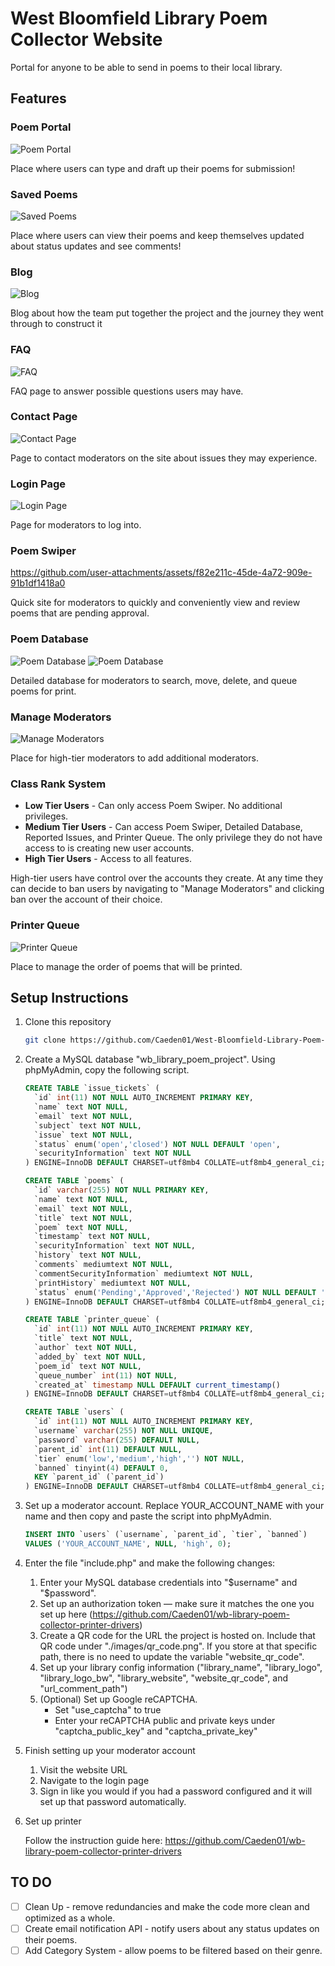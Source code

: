 # West Bloomfield Library Poem Collector Website

Portal for anyone to be able to send in poems to their local library.

## Features

### Poem Portal
![Poem Portal](https://github.com/user-attachments/assets/fed1b1fe-77e8-45ad-bcb2-8bd36e69eba2)

Place where users can type and draft up their poems for submission!

### Saved Poems
![Saved Poems](https://github.com/user-attachments/assets/70f8761d-7c51-4f6e-8a54-7daa95abe29c)

Place where users can view their poems and keep themselves updated about status updates and see comments!

### Blog
![Blog](https://github.com/user-attachments/assets/194f15c0-b3b0-43e1-8177-4db939925b79)

Blog about how the team put together the project and the journey they went through to construct it

### FAQ
![FAQ](https://github.com/user-attachments/assets/f1911871-e186-4c6b-93e4-da885fb5402e)

FAQ page to answer possible questions users may have.

### Contact Page
![Contact Page](https://github.com/user-attachments/assets/2de728c5-f57e-4d58-8fc1-8e1945950f1b)

Page to contact moderators on the site about issues they may experience.

### Login Page
![Login Page](https://github.com/user-attachments/assets/d5c69154-6aff-49b5-9437-714dd00a37a5)

Page for moderators to log into.

### Poem Swiper
https://github.com/user-attachments/assets/f82e211c-45de-4a72-909e-91b1df1418a0

Quick site for moderators to quickly and conveniently view and review poems that are pending approval.

### Poem Database
![Poem Database](https://github.com/user-attachments/assets/5092475c-7190-4608-a359-2116a8557ff6)
![Poem Database](https://github.com/user-attachments/assets/626702ab-643b-44c1-ae49-99d2e5cc82a4)

Detailed database for moderators to search, move, delete, and queue poems for print.

### Manage Moderators
![Manage Moderators](https://github.com/user-attachments/assets/4add147d-5a38-414e-af24-1619faadc912)

Place for high-tier moderators to add additional moderators.

### Class Rank System

- **Low Tier Users** - Can only access Poem Swiper. No additional privileges.
- **Medium Tier Users** - Can access Poem Swiper, Detailed Database, Reported Issues, and Printer Queue. The only privilege they do not have access to is creating new user accounts.
- **High Tier Users** - Access to all features.

High-tier users have control over the accounts they create. At any time they can decide to ban users by navigating to "Manage Moderators" and clicking ban over the account of their choice.

### Printer Queue
![Printer Queue](https://github.com/user-attachments/assets/a5c444dd-e187-409a-9815-b56a83c32170)

Place to manage the order of poems that will be printed.

## Setup Instructions

1. Clone this repository
    ```bash
    git clone https://github.com/Caeden01/West-Bloomfield-Library-Poem-Collector
    ```

2. Create a MySQL database "wb_library_poem_project". Using phpMyAdmin, copy the following script.
    ```sql
    CREATE TABLE `issue_tickets` (
      `id` int(11) NOT NULL AUTO_INCREMENT PRIMARY KEY,
      `name` text NOT NULL,
      `email` text NOT NULL,
      `subject` text NOT NULL,
      `issue` text NOT NULL,
      `status` enum('open','closed') NOT NULL DEFAULT 'open',
      `securityInformation` text NOT NULL
    ) ENGINE=InnoDB DEFAULT CHARSET=utf8mb4 COLLATE=utf8mb4_general_ci;

    CREATE TABLE `poems` (
      `id` varchar(255) NOT NULL PRIMARY KEY,
      `name` text NOT NULL,
      `email` text NOT NULL,
      `title` text NOT NULL,
      `poem` text NOT NULL,
      `timestamp` text NOT NULL,
      `securityInformation` text NOT NULL,
      `history` text NOT NULL,
      `comments` mediumtext NOT NULL,
      `commentSecurityInformation` mediumtext NOT NULL,
      `printHistory` mediumtext NOT NULL,
      `status` enum('Pending','Approved','Rejected') NOT NULL DEFAULT 'Pending'
    ) ENGINE=InnoDB DEFAULT CHARSET=utf8mb4 COLLATE=utf8mb4_general_ci;

    CREATE TABLE `printer_queue` (
      `id` int(11) NOT NULL AUTO_INCREMENT PRIMARY KEY,
      `title` text NOT NULL,
      `author` text NOT NULL,
      `added_by` text NOT NULL,
      `poem_id` text NOT NULL,
      `queue_number` int(11) NOT NULL,
      `created_at` timestamp NULL DEFAULT current_timestamp()
    ) ENGINE=InnoDB DEFAULT CHARSET=utf8mb4 COLLATE=utf8mb4_general_ci;

    CREATE TABLE `users` (
      `id` int(11) NOT NULL AUTO_INCREMENT PRIMARY KEY,
      `username` varchar(255) NOT NULL UNIQUE,
      `password` varchar(255) DEFAULT NULL,
      `parent_id` int(11) DEFAULT NULL,
      `tier` enum('low','medium','high','') NOT NULL,
      `banned` tinyint(4) DEFAULT 0,
      KEY `parent_id` (`parent_id`)
    ) ENGINE=InnoDB DEFAULT CHARSET=utf8mb4 COLLATE=utf8mb4_general_ci;
    ```

3. Set up a moderator account. Replace YOUR_ACCOUNT_NAME with your name and then copy and paste the script into phpMyAdmin.
    ```sql
    INSERT INTO `users` (`username`, `parent_id`, `tier`, `banned`)
    VALUES ('YOUR_ACCOUNT_NAME', NULL, 'high', 0);
    ```

4. Enter the file "include.php" and make the following changes:
    1. Enter your MySQL database credentials into "$username" and "$password".
    2. Set up an authorization token — make sure it matches the one you set up here (https://github.com/Caeden01/wb-library-poem-collector-printer-drivers)
    3. Create a QR code for the URL the project is hosted on. Include that QR code under "./images/qr_code.png". If you store at that specific path, there is no need to update the variable "website_qr_code".
    4. Set up your library config information ("library_name", "library_logo", "library_logo_bw", "library_website", "website_qr_code", and "url_comment_path")
    5. (Optional) Set up Google reCAPTCHA.
        - Set "use_captcha" to true
        - Enter your reCAPTCHA public and private keys under "captcha_public_key" and "captcha_private_key"

5. Finish setting up your moderator account
    1. Visit the website URL
    2. Navigate to the login page
    3. Sign in like you would if you had a password configured and it will set up that password automatically.

6. Set up printer
   
    Follow the instruction guide here: https://github.com/Caeden01/wb-library-poem-collector-printer-drivers

## TO DO

- [ ] Clean Up - remove redundancies and make the code more clean and optimized as a whole.
- [ ] Create email notification API - notify users about any status updates on their poems.
- [ ] Add Category System - allow poems to be filtered based on their genre.
